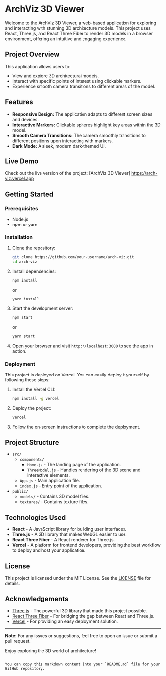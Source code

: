 # ArchViz 3D Viewer

Welcome to the ArchViz 3D Viewer, a web-based application for exploring and interacting with stunning 3D architecture models. This project uses React, Three.js, and React Three Fiber to render 3D models in a browser environment, offering an intuitive and engaging experience.

## Project Overview

This application allows users to:

- View and explore 3D architectural models.
- Interact with specific points of interest using clickable markers.
- Experience smooth camera transitions to different areas of the model.

## Features

- **Responsive Design:** The application adapts to different screen sizes and devices.
- **Interactive Markers:** Clickable spheres highlight key areas within the 3D model.
- **Smooth Camera Transitions:** The camera smoothly transitions to different positions upon interacting with markers.
- **Dark Mode:** A sleek, modern dark-themed UI.

## Live Demo

Check out the live version of the project: [ArchViz 3D Viewer]
https://arch-viz.vercel.app

## Getting Started

### Prerequisites

- Node.js
- npm or yarn

### Installation

1. Clone the repository:

   ```bash
   git clone https://github.com/your-username/arch-viz.git
   cd arch-viz
   ```

2. Install dependencies:

   ```bash
   npm install
   ```

   or

   ```bash
   yarn install
   ```

3. Start the development server:

   ```bash
   npm start
   ```

   or

   ```bash
   yarn start
   ```

4. Open your browser and visit `http://localhost:3000` to see the app in action.

### Deployment

This project is deployed on Vercel. You can easily deploy it yourself by following these steps:

1. Install the Vercel CLI:

   ```bash
   npm install -g vercel
   ```

2. Deploy the project:

   ```bash
   vercel
   ```

3. Follow the on-screen instructions to complete the deployment.

## Project Structure

- `src/`
  - `components/`
    - `Home.js` - The landing page of the application.
    - `ThreeModel.js` - Handles rendering of the 3D scene and interactive elements.
  - `App.js` - Main application file.
  - `index.js` - Entry point of the application.
- `public/`
  - `models/` - Contains 3D model files.
  - `textures/` - Contains texture files.

## Technologies Used

- **React** - A JavaScript library for building user interfaces.
- **Three.js** - A 3D library that makes WebGL easier to use.
- **React Three Fiber** - A React renderer for Three.js.
- **Vercel** - A platform for frontend developers, providing the best workflow to deploy and host your application.

## License

This project is licensed under the MIT License. See the [LICENSE](LICENSE) file for details.

## Acknowledgements

- [Three.js](https://threejs.org/) - The powerful 3D library that made this project possible.
- [React Three Fiber](https://github.com/pmndrs/react-three-fiber) - For bridging the gap between React and Three.js.
- [Vercel](https://vercel.com/) - For providing an easy deployment solution.

---

**Note:** For any issues or suggestions, feel free to open an issue or submit a pull request.

Enjoy exploring the 3D world of architecture!
```

You can copy this markdown content into your `README.md` file for your GitHub repository.
